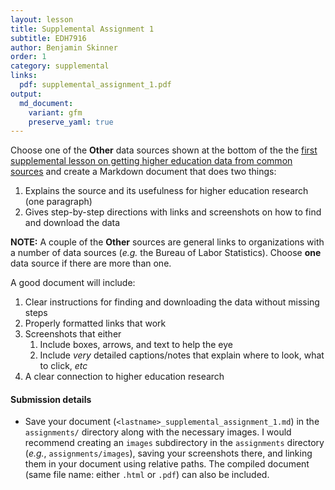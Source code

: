 ```yaml
---
layout: lesson
title: Supplemental Assignment 1
subtitle: EDH7916
author: Benjamin Skinner
order: 1
category: supplemental
links:
  pdf: supplemental_assignment_1.pdf
output:
  md_document:
    variant: gfm
    preserve_yaml: true
---
```


Choose one of the **Other** data sources shown at the bottom of the
the [first supplemental lesson on getting higher education data from
common sources](../lessons/getting_data.html) and create a
Markdown document that does two things:

1. Explains the source and its usefulness for higher education
   research (one paragraph)
1. Gives step-by-step directions with links and screenshots on how to
   find and download the data
   
**NOTE:** A couple of the **Other** sources are general links to
organizations with a number of data sources (_e.g._ the Bureau of
Labor Statistics). Choose **one** data source if there are more than
one.

A good document will include:

1. Clear instructions for finding and downloading the data without
   missing steps
1. Properly formatted links that work
1. Screenshots that either
   1. Include boxes, arrows, and text to help the eye
   1. Include _very_ detailed captions/notes that explain where to
      look, what to click, _etc_
1. A clear connection to higher education research
  
#### Submission details

- Save your document (`<lastname>_supplemental_assignment_1.md`) in the
  `assignments/` directory along with the necessary images. I would
  recommend creating an `images` subdirectory in the `assignments`
  directory (_e.g._, `assignments/images`), saving your
  screenshots there, and linking them in your document using relative
  paths. The compiled document (same file name: either `.html` or
  `.pdf`) can also be included.
